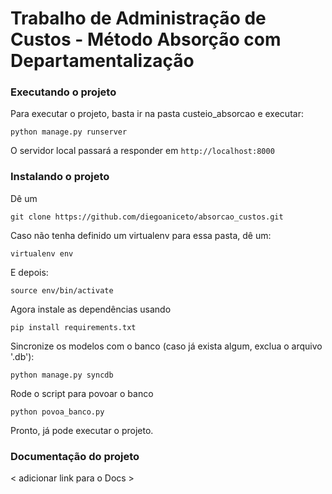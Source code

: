 Trabalho de Administração de Custos - Método Absorção com Departamentalização
===============

### Executando o projeto ###

Para executar o projeto, basta ir na pasta custeio_absorcao e executar:
```
python manage.py runserver
```

O servidor local passará a responder em `http://localhost:8000`

### Instalando o projeto ###
Dê um
```
git clone https://github.com/diegoaniceto/absorcao_custos.git
```
Caso não tenha definido um virtualenv para essa pasta, dê um:
```
virtualenv env
```
E depois:
```
source env/bin/activate
```
Agora instale as dependências usando
```
pip install requirements.txt
```
Sincronize os modelos com o banco (caso já exista algum, exclua o arquivo '.db'):
```
python manage.py syncdb
```
Rode o script para povoar o banco
```
python povoa_banco.py
```

Pronto, já pode executar o projeto.

### Documentação do projeto ###
< adicionar link para o Docs >
